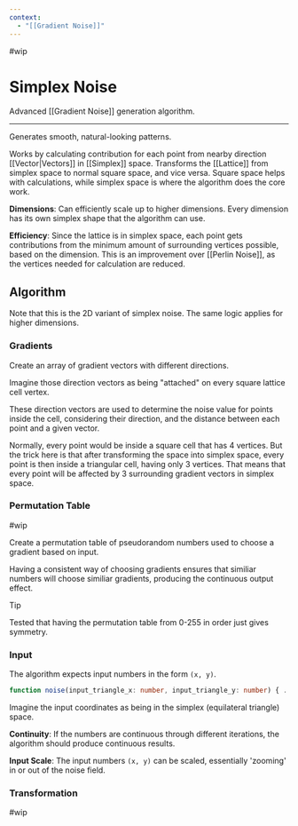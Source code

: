 ```yaml
---
context:
  - "[[Gradient Noise]]"
---
```


#wip

# Simplex Noise

Advanced [[Gradient Noise]] generation algorithm.

---

Generates smooth, natural-looking patterns.

Works by calculating contribution for each point from nearby direction [[Vector|Vectors]] in [[Simplex]] space. Transforms the [[Lattice]] from simplex space to normal square space, and vice versa. Square space helps with calculations, while simplex space is where the algorithm does the core work.

**Dimensions**: Can efficiently scale up to higher dimensions. Every dimension has its own simplex shape that the algorithm can use.

**Efficiency**: Since the lattice is in simplex space, each point gets contributions from the minimum amount of surrounding vertices possible, based on the dimension. This is an improvement over [[Perlin Noise]], as the vertices needed for calculation are reduced.

## Algorithm

Note that this is the 2D variant of simplex noise. The same logic applies for higher dimensions.

### Gradients

Create an array of gradient vectors with different directions.

Imagine those direction vectors as being "attached" on every square lattice cell vertex.

These direction vectors are used to determine the noise value for points inside the cell, considering their direction, and the distance between each point and a given vector.

Normally, every point would be inside a square cell that has 4 vertices. But the trick here is that after transforming the space into simplex space, every point is then inside a triangular cell, having only 3 vertices. That means that every point will be affected by 3 surrounding gradient vectors in simplex space.

### Permutation Table

#wip

Create a permutation table of pseudorandom numbers used to choose a gradient based on input.

Having a consistent way of choosing gradients ensures that similiar numbers will choose similiar gradients, producing the continuous output effect.

> [!TIP]
> Tested that having the permutation table from 0-255 in order just gives symmetry.

### Input

The algorithm expects input numbers in the form `(x, y)`.

```typescript
function noise(input_triangle_x: number, input_triangle_y: number) { ... }
```

Imagine the input coordinates as being in the simplex (equilateral triangle) space.

**Continuity**: If the numbers are continuous through different iterations, the algorithm should produce continuous results.

**Input Scale**: The input numbers `(x, y)` can be scaled, essentially 'zooming' in or out of the noise field.

### Transformation

#wip
